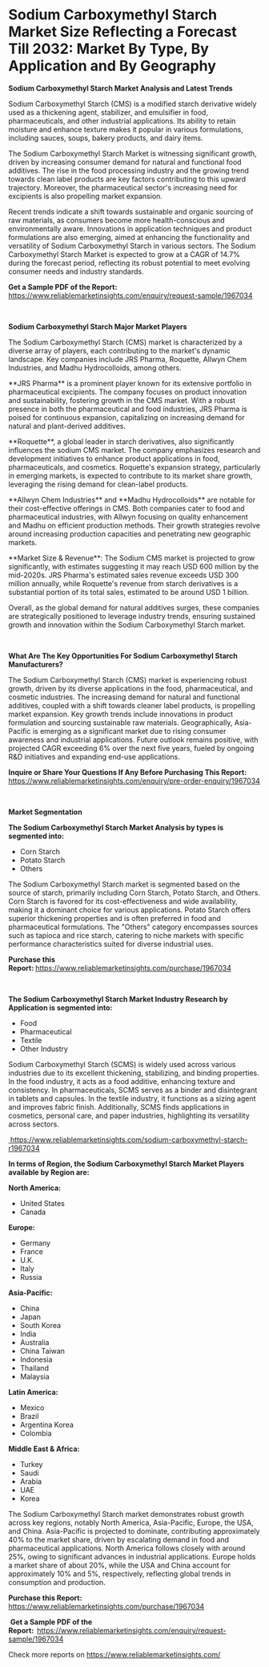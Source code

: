 <p><h1>Sodium Carboxymethyl Starch Market Size Reflecting a Forecast Till 2032: Market By Type, By Application and By Geography</h1></p><p><strong>Sodium Carboxymethyl Starch Market Analysis and Latest Trends</strong></p>
<p><p>Sodium Carboxymethyl Starch (CMS) is a modified starch derivative widely used as a thickening agent, stabilizer, and emulsifier in food, pharmaceuticals, and other industrial applications. Its ability to retain moisture and enhance texture makes it popular in various formulations, including sauces, soups, bakery products, and dairy items.</p><p>The Sodium Carboxymethyl Starch Market is witnessing significant growth, driven by increasing consumer demand for natural and functional food additives. The rise in the food processing industry and the growing trend towards clean label products are key factors contributing to this upward trajectory. Moreover, the pharmaceutical sector's increasing need for excipients is also propelling market expansion.</p><p>Recent trends indicate a shift towards sustainable and organic sourcing of raw materials, as consumers become more health-conscious and environmentally aware. Innovations in application techniques and product formulations are also emerging, aimed at enhancing the functionality and versatility of Sodium Carboxymethyl Starch in various sectors. The Sodium Carboxymethyl Starch Market is expected to grow at a CAGR of 14.7% during the forecast period, reflecting its robust potential to meet evolving consumer needs and industry standards.</p></p>
<p><strong>Get a Sample PDF of the Report:&nbsp;</strong> <a href="https://www.reliablemarketinsights.com/enquiry/request-sample/1967034?utm_campaign=3312&utm_medium=2&utm_source=Github&utm_content=ia&utm_term=02042025&utm_id=sodium-carboxymethyl-starch">https://www.reliablemarketinsights.com/enquiry/request-sample/1967034</a></p>
<p>&nbsp;</p>
<p><strong>Sodium Carboxymethyl Starch Major Market Players</strong></p>
<p><p>The Sodium Carboxymethyl Starch (CMS) market is characterized by a diverse array of players, each contributing to the market's dynamic landscape. Key companies include JRS Pharma, Roquette, Allwyn Chem Industries, and Madhu Hydrocolloids, among others.</p><p>**JRS Pharma** is a prominent player known for its extensive portfolio in pharmaceutical excipients. The company focuses on product innovation and sustainability, fostering growth in the CMS market. With a robust presence in both the pharmaceutical and food industries, JRS Pharma is poised for continuous expansion, capitalizing on increasing demand for natural and plant-derived additives.</p><p>**Roquette**, a global leader in starch derivatives, also significantly influences the sodium CMS market. The company emphasizes research and development initiatives to enhance product applications in food, pharmaceuticals, and cosmetics. Roquette's expansion strategy, particularly in emerging markets, is expected to contribute to its market share growth, leveraging the rising demand for clean-label products.</p><p>**Allwyn Chem Industries** and **Madhu Hydrocolloids** are notable for their cost-effective offerings in CMS. Both companies cater to food and pharmaceutical industries, with Allwyn focusing on quality enhancement and Madhu on efficient production methods. Their growth strategies revolve around increasing production capacities and penetrating new geographic markets.</p><p>**Market Size & Revenue**: The Sodium CMS market is projected to grow significantly, with estimates suggesting it may reach USD 600 million by the mid-2020s. JRS Pharma's estimated sales revenue exceeds USD 300 million annually, while Roquette's revenue from starch derivatives is a substantial portion of its total sales, estimated to be around USD 1 billion.</p><p>Overall, as the global demand for natural additives surges, these companies are strategically positioned to leverage industry trends, ensuring sustained growth and innovation within the Sodium Carboxymethyl Starch market.</p></p>
<p>&nbsp;</p>
<p><strong>What Are The Key Opportunities For Sodium Carboxymethyl Starch Manufacturers?</strong></p>
<p><p>The Sodium Carboxymethyl Starch (CMS) market is experiencing robust growth, driven by its diverse applications in the food, pharmaceutical, and cosmetic industries. The increasing demand for natural and functional additives, coupled with a shift towards cleaner label products, is propelling market expansion. Key growth trends include innovations in product formulation and sourcing sustainable raw materials. Geographically, Asia-Pacific is emerging as a significant market due to rising consumer awareness and industrial applications. Future outlook remains positive, with projected CAGR exceeding 6% over the next five years, fueled by ongoing R&D initiatives and expanding end-use applications.</p></p>
<p><strong>Inquire or Share Your Questions If Any Before Purchasing This Report:</strong> <a href="https://www.reliablemarketinsights.com/enquiry/pre-order-enquiry/1967034?utm_campaign=3312&utm_medium=2&utm_source=Github&utm_content=ia&utm_term=02042025&utm_id=sodium-carboxymethyl-starch">https://www.reliablemarketinsights.com/enquiry/pre-order-enquiry/1967034</a></p>
<p>&nbsp;</p>
<p><strong>Market Segmentation</strong></p>
<p><strong>The Sodium Carboxymethyl Starch Market Analysis by types is segmented into:</strong></p>
<p><ul><li>Corn Starch</li><li>Potato Starch</li><li>Others</li></ul></p>
<p><p>The Sodium Carboxymethyl Starch market is segmented based on the source of starch, primarily including Corn Starch, Potato Starch, and Others. Corn Starch is favored for its cost-effectiveness and wide availability, making it a dominant choice for various applications. Potato Starch offers superior thickening properties and is often preferred in food and pharmaceutical formulations. The "Others" category encompasses sources such as tapioca and rice starch, catering to niche markets with specific performance characteristics suited for diverse industrial uses.</p></p>
<p><strong>Purchase this Report:&nbsp;</strong><a href="https://www.reliablemarketinsights.com/purchase/1967034?utm_campaign=3312&utm_medium=2&utm_source=Github&utm_content=ia&utm_term=02042025&utm_id=sodium-carboxymethyl-starch">https://www.reliablemarketinsights.com/purchase/1967034</a></p>
<p>&nbsp;</p>
<p><strong>The Sodium Carboxymethyl Starch Market Industry Research by Application is segmented into:</strong></p>
<p><ul><li>Food</li><li>Pharmaceutical</li><li>Textile</li><li>Other Industry</li></ul></p>
<p><p>Sodium Carboxymethyl Starch (SCMS) is widely used across various industries due to its excellent thickening, stabilizing, and binding properties. In the food industry, it acts as a food additive, enhancing texture and consistency. In pharmaceuticals, SCMS serves as a binder and disintegrant in tablets and capsules. In the textile industry, it functions as a sizing agent and improves fabric finish. Additionally, SCMS finds applications in cosmetics, personal care, and paper industries, highlighting its versatility across sectors.</p></p>
<p><a href="https://www.reliablemarketinsights.com/sodium-carboxymethyl-starch-r1967034?utm_campaign=3312&utm_medium=2&utm_source=Github&utm_content=ia&utm_term=02042025&utm_id=sodium-carboxymethyl-starch">&nbsp;https://www.reliablemarketinsights.com/sodium-carboxymethyl-starch-r1967034</a></p>
<p><strong>In terms of Region, the Sodium Carboxymethyl Starch Market Players available by Region are:</strong></p>
<p>
    <p> <strong> North America: </strong>
        <ul>
            <li>United States</li>
            <li>Canada</li>
        </ul>
        </p> 
    <p> <strong> Europe: </strong>
        <ul>
            <li>Germany</li>
            <li>France</li>
            <li>U.K.</li>
            <li>Italy</li>
            <li>Russia</li>
        </ul>
        </p> 
    <p> <strong> Asia-Pacific: </strong>
        <ul>
            <li>China</li>
            <li>Japan</li>
            <li>South Korea</li>
            <li>India</li>
            <li>Australia</li>
            <li>China Taiwan</li>
            <li>Indonesia</li>
            <li>Thailand</li>
            <li>Malaysia</li>
        </ul>
        </p> 
    <p> <strong> Latin America: </strong>
        <ul>
            <li>Mexico</li>
            <li>Brazil</li>
            <li>Argentina Korea</li>
            <li>Colombia</li>
        </ul>
        </p> 
    <p> <strong> Middle East & Africa: </strong>
        <ul>
            <li>Turkey</li>
            <li>Saudi</li>
            <li>Arabia</li>
            <li>UAE</li>
            <li>Korea</li>
        </ul>
    </p>
    </p>
<p><p>The Sodium Carboxymethyl Starch market demonstrates robust growth across key regions, notably North America, Asia-Pacific, Europe, the USA, and China. Asia-Pacific is projected to dominate, contributing approximately 40% to the market share, driven by escalating demand in food and pharmaceutical applications. North America follows closely with around 25%, owing to significant advances in industrial applications. Europe holds a market share of about 20%, while the USA and China account for approximately 10% and 5%, respectively, reflecting global trends in consumption and production.</p></p>
<p><strong>Purchase this Report: </strong><a href="https://www.reliablemarketinsights.com/purchase/1967034?utm_campaign=3312&utm_medium=2&utm_source=Github&utm_content=ia&utm_term=02042025&utm_id=sodium-carboxymethyl-starch">https://www.reliablemarketinsights.com/purchase/1967034</a></p>
<p>&nbsp;<strong>Get a Sample PDF of the Report:&nbsp;&nbsp;</strong><a href="https://www.reliablemarketinsights.com/enquiry/request-sample/1967034?utm_campaign=3312&utm_medium=2&utm_source=Github&utm_content=ia&utm_term=02042025&utm_id=sodium-carboxymethyl-starch">https://www.reliablemarketinsights.com/enquiry/request-sample/1967034</a></p>
<p><strong></strong></p>
<p>Check more reports on <a href="https://www.reliablemarketinsights.com/?utm_campaign=3312&utm_medium=2&utm_source=Github&utm_content=ia&utm_term=02042025&utm_id=sodium-carboxymethyl-starch">https://www.reliablemarketinsights.com/</a></p>